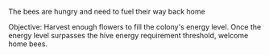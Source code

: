 The bees are hungry and need to fuel their way back home



Objective: Harvest enough flowers to fill the colony's energy level. Once the energy level surpasses the hive energy requirement threshold, welcome home bees.